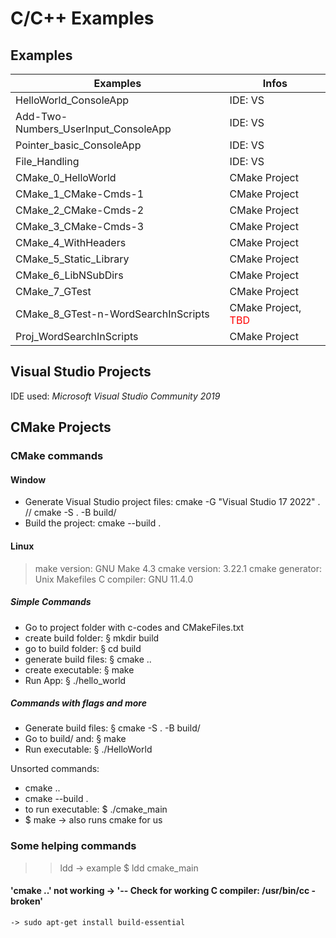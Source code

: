 # C/C++ Examples

## Examples
| Examples                             | Infos                                               |
| ------------------------------------ | --------------------------------------------------- |
| HelloWorld_ConsoleApp                | IDE: VS                                             |
| Add-Two-Numbers_UserInput_ConsoleApp | IDE: VS                                             |
| Pointer_basic_ConsoleApp             | IDE: VS                                             |
| File_Handling                        | IDE: VS                                             |
| CMake_0_HelloWorld                   | CMake Project                                       |
| CMake_1_CMake-Cmds-1                 | CMake Project                                       |
| CMake_2_CMake-Cmds-2                 | CMake Project                                       |
| CMake_3_CMake-Cmds-3                 | CMake Project                                       |
| CMake_4_WithHeaders                  | CMake Project                                       |
| CMake_5_Static_Library               | CMake Project                                       |
| CMake_6_LibNSubDirs                  | CMake Project                                       |
| CMake_7_GTest                        | CMake Project                                       |
| CMake_8_GTest-n-WordSearchInScripts  | CMake Project, <span style="color: red;">TBD</span> |
| Proj_WordSearchInScripts             | CMake Project                                       |

## Visual Studio Projects
IDE used: *Microsoft Visual Studio Community 2019*

## CMake Projects
### CMake commands
#### Window
- Generate Visual Studio project files: cmake -G "Visual Studio 17 2022" .  //  cmake -S . -B build/
- Build the project: cmake --build .

#### Linux
> make version: GNU Make 4.3
> cmake version: 3.22.1
> cmake generator: Unix Makefiles
> C compiler: GNU 11.4.0

##### Simple Commands
- Go to project folder with c-codes and CMakeFiles.txt
- create build folder: § mkdir build
- go to build folder: § cd build
- generate build files: § cmake ..
- create executable: § make
- Run App: § ./hello_world

##### Commands with flags and more
- Generate build files: § cmake -S . -B build/
- Go to build/ and: § make
- Run executable: § ./HelloWorld

Unsorted commands:
- cmake ..
- cmake --build .
- to run executable: $ ./cmake_main
- $ make -> also runs cmake for us

### Some helping commands
>> ldd <project name>    -> example $ ldd cmake_main

#### 'cmake ..' not working -> '-- Check for working C compiler: /usr/bin/cc - broken'
    -> sudo apt-get install build-essential

